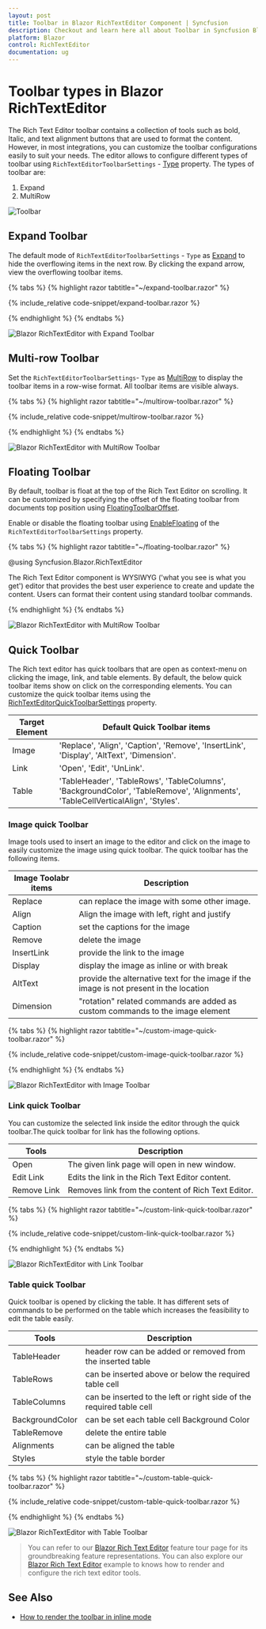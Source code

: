 ```yaml
---
layout: post
title: Toolbar in Blazor RichTextEditor Component | Syncfusion
description: Checkout and learn here all about Toolbar in Syncfusion Blazor RichTextEditor component and much more.
platform: Blazor
control: RichTextEditor
documentation: ug
---
```


# Toolbar types in Blazor RichTextEditor

The Rich Text Editor toolbar contains a collection of tools such as bold, Italic, and text alignment buttons that are used to format the content. However, in most integrations, you can customize the toolbar configurations easily to suit your needs. The editor allows to configure different types of toolbar using `RichTextEditorToolbarSettings` - [Type](https://help.syncfusion.com/cr/blazor/Syncfusion.Blazor.RichTextEditor.RichTextEditorToolbarSettings.html#Syncfusion_Blazor_RichTextEditor_RichTextEditorToolbarSettings_Type) property. The types of toolbar are:

1. Expand
2. MultiRow

![Toolbar](./images/blazor-richtexteditor-toolbar-types.png)

## Expand Toolbar

The default mode of `RichTextEditorToolbarSettings` - `Type` as [Expand](https://help.syncfusion.com/cr/blazor/Syncfusion.Blazor.RichTextEditor.ToolbarType.html#Syncfusion_Blazor_RichTextEditor_ToolbarType_Expand) to hide the overflowing items in the next row. By clicking the expand arrow, view the overflowing toolbar items.

{% tabs %}
{% highlight razor tabtitle="~/expand-toolbar.razor" %}

{% include_relative code-snippet/expand-toolbar.razor %}

{% endhighlight %}
{% endtabs %}

![Blazor RichTextEditor with Expand Toolbar](./images/blazor-richtexteditor-expand-toolbar.png)

## Multi-row Toolbar

Set the `RichTextEditorToolbarSettings`- `Type` as [MultiRow](https://help.syncfusion.com/cr/blazor/Syncfusion.Blazor.RichTextEditor.ToolbarType.html#Syncfusion_Blazor_RichTextEditor_ToolbarType_MultiRow) to display the toolbar items in a row-wise format. All toolbar items are visible always.

{% tabs %}
{% highlight razor tabtitle="~/multirow-toolbar.razor" %}

{% include_relative code-snippet/multirow-toolbar.razor %}

{% endhighlight %}
{% endtabs %}

![Blazor RichTextEditor with MultiRow Toolbar](./images/blazor-richtexteditor-multirow-toolbar.png)

## Floating Toolbar

By default, toolbar is float at the top of the Rich Text Editor on scrolling. It can be customized by specifying the offset of the floating toolbar from documents top position using [FloatingToolbarOffset](https://help.syncfusion.com/cr/blazor/Syncfusion.Blazor.RichTextEditor.SfRichTextEditor.html#Syncfusion_Blazor_RichTextEditor_SfRichTextEditor_FloatingToolbarOffset).

Enable or disable the floating toolbar using [EnableFloating](https://help.syncfusion.com/cr/blazor/Syncfusion.Blazor.RichTextEditor.RichTextEditorToolbarSettings.html#Syncfusion_Blazor_RichTextEditor_RichTextEditorToolbarSettings_EnableFloating) of the `RichTextEditorToolbarSettings` property.

{% tabs %}
{% highlight razor tabtitle="~/floating-toolbar.razor" %}

@using Syncfusion.Blazor.RichTextEditor

<SfRichTextEditor Height="800px">
    <RichTextEditorToolbarSettings EnableFloating="true" />
    <p>The Rich Text Editor component is WYSIWYG ('what you see is what you get') editor that provides the best user experience to create and update the content. Users can format their content using standard toolbar commands.</p>
</SfRichTextEditor>

{% endhighlight %}
{% endtabs %}

![Blazor RichTextEditor with MultiRow Toolbar](./images/blazor-richtexteditor-floating.toolbar.png)


## Quick Toolbar 

The Rich text editor has quick toolbars that are open as context-menu on clicking the image, link, and table elements. By default, the below quick toolbar items show on click on the corresponding elements. You can customize the quick toolbar items using the [RichTextEditorQuickToolbarSettings](https://help.syncfusion.com/cr/blazor/Syncfusion.Blazor.RichTextEditor.RichTextEditorQuickToolbarSettings.html) property.

| Target Element | Default Quick Toolbar items |
|----------------|---------|
| Image | 'Replace', 'Align', 'Caption', 'Remove', 'InsertLink', 'Display', 'AltText', 'Dimension'. |
| Link | 'Open', 'Edit', 'UnLink'. |
| Table | 'TableHeader', 'TableRows', 'TableColumns', 'BackgroundColor', 'TableRemove', 'Alignments', 'TableCellVerticalAlign', 'Styles'. |

### Image quick Toolbar

Image tools used to insert an image to the editor and click on the image to easily customize the image using quick toolbar. The quick toolbar has the following items.

| Image Toolabr items | Description |
| --------------------| ------------- |
| Replace | can replace the image with some other image.  |
| Align | Align the image with left, right and justify |
| Caption | set the captions for the image |
| Remove | delete the image |
| InsertLink | provide the link to the image |
| Display | display the image as inline or with break |
| AltText | provide the alternative text for the image if the image is not present in the location |
| Dimension |  "rotation" related commands are added as custom commands to the image element |


{% tabs %}
{% highlight razor tabtitle="~/custom-image-quick-toolbar.razor" %}

{% include_relative code-snippet/custom-image-quick-toolbar.razor %}

{% endhighlight %}
{% endtabs %}


![Blazor RichTextEditor with Image Toolbar](./images/blazor-richtexteditor-image-toolbar.png)

### Link quick Toolbar

You can customize the selected link inside the editor through the quick toolbar.The quick toolbar for link has the following options.

| Tools | Description |
|----------------|--------------------------------------|
| Open | The given link page will open in new window. |
| Edit Link | Edits the link in the Rich Text Editor content. |
| Remove Link | Removes link from the content of Rich Text Editor. |

{% tabs %}
{% highlight razor tabtitle="~/custom-link-quick-toolbar.razor" %}

{% include_relative code-snippet/custom-link-quick-toolbar.razor %}

{% endhighlight %}
{% endtabs %}

![Blazor RichTextEditor with Link Toolbar](./images/blazor-richtexteditor-link-toolbar.png)

### Table quick Toolbar

Quick toolbar is opened by clicking the table. It has different sets of commands to be performed on the table which increases the feasibility to edit the table easily.

| Tools | Description |
|----------------|--------------------------------------|
| TableHeader | header row can be added or removed from the inserted table |
| TableRows| can be inserted above or below the required table cell |
| TableColumns | can be inserted to the left or right side of the required table cell |
| BackgroundColor| can be set each table cell Background Color |
| TableRemove | delete the entire table |
| Alignments |  can be aligned the table |
| Styles | style the table border |


{% tabs %}
{% highlight razor tabtitle="~/custom-table-quick-toolbar.razor" %}

{% include_relative code-snippet/custom-table-quick-toolbar.razor %}

{% endhighlight %}
{% endtabs %}

![Blazor RichTextEditor with Table Toolbar](./images/blazor-richtexteditor-quick-toolbar-table.png)


> You can refer to our [Blazor Rich Text Editor](https://www.syncfusion.com/blazor-components/blazor-wysiwyg-rich-text-editor) feature tour page for its groundbreaking feature representations. You can also explore our [Blazor Rich Text Editor](https://blazor.syncfusion.com/demos/rich-text-editor/overview?theme=bootstrap4) example to knows how to render and configure the rich text editor tools.

## See Also

* [How to render the toolbar in inline mode](./inline-mode/)